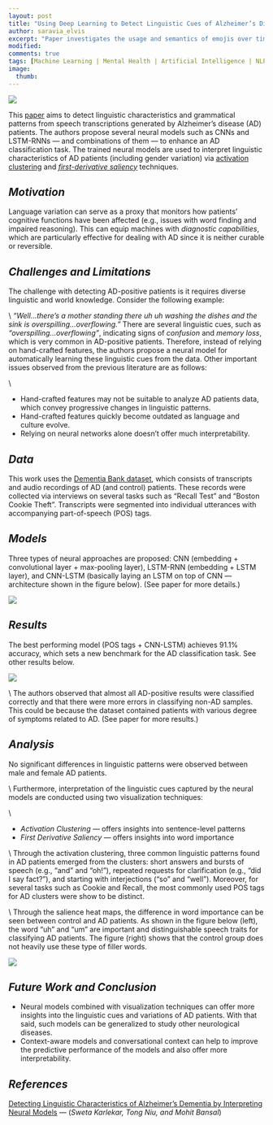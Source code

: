 ```yaml
---
layout: post
title: "Using Deep Learning to Detect Linguistic Cues of Alzheimer’s Disease Patients"
author: saravia_elvis
excerpt: "Paper investigates the usage and semantics of emojis over time to analyze seasonal variation of emoji usage and emoji prediction model based on the time information..."
modified:
comments: true
tags: [Machine Learning | Mental Health | Artificial Intelligence | NLP | Deep Learning]
image:
  thumb: 
---
```


![](https://miro.medium.com/max/752/1*y5ikfV57kc5FmwxbPVJoQw.png)

This [paper](https://arxiv.org/pdf/1804.06440.pdf) aims to detect linguistic characteristics and grammatical patterns from speech transcriptions generated by Alzheimer’s disease (AD) patients.
The authors propose several neural models such as CNNs and LSTM-RNNs — and combinations of them — to enhance an AD classification task. The trained neural models are used to interpret linguistic characteristics of AD patients (including gender variation) via [activation clustering](https://arxiv.org/abs/1311.2524) and [*first-derivative saliency*](https://arxiv.org/abs/1312.6034) techniques.

## ***Motivation***

Language variation can serve as a proxy that monitors how patients’ cognitive functions have been affected (e.g., issues with word finding and impaired reasoning). This can equip machines with *diagnostic capabilities*, which are particularly effective for dealing with AD since it is neither curable or reversible.

## ***Challenges and Limitations***

The challenge with detecting AD-positive patients is it requires diverse linguistic and world knowledge. Consider the following example:

\\
*“Well…there’s a mother standing there uh uh washing the dishes and the sink is overspilling…overflowing.”* There are several linguistic cues, such as *“overspilling…overflowing”*, indicating signs of *confusion* and *memory loss*, which is very common in AD-positive patients. Therefore, instead of relying on hand-crafted features, the authors propose a neural model for automatically learning these linguistic cues from the data. Other important issues observed from the previous literature are as follows:

\\
- Hand-crafted features may not be suitable to analyze AD patients data, which convey progressive changes in linguistic patterns.
- Hand-crafted features quickly become outdated as language and culture evolve.
- Relying on neural networks alone doesn’t offer much interpretability.

## ***Data***

This work uses the [Dementia Bank dataset](https://talkbank.org/DementiaBank/), which consists of transcripts and audio recordings of AD (and control) patients. These records were collected via interviews on several tasks such as “Recall Test” and “Boston Cookie Theft”. Transcripts were segmented into individual utterances with accompanying part-of-speech (POS) tags.

## ***Models***

Three types of neural approaches are proposed: CNN (embedding + convolutional layer + max-pooling layer), LSTM-RNN (embedding + LSTM layer), and CNN-LSTM (basically laying an LSTM on top of CNN — architecture shown in the figure below). (See paper for more details.)

![](https://miro.medium.com/max/689/0*cLIA6a8E5gw3bHc-.png)

## ***Results***

The best performing model (POS tags + CNN-LSTM) achieves 91.1% accuracy, which sets a new benchmark for the AD classification task. See other results below.

![](https://miro.medium.com/max/659/0*4P-JEGEjY55fjpze.png)

\\
The authors observed that almost all AD-positive results were classified correctly and that there were more errors in classifying non-AD samples. This could be because the dataset contained patients with various degree of symptoms related to AD. (See paper for more results.)

## ***Analysis***

No significant differences in linguistic patterns were observed between male and female AD patients.

\\
Furthermore, interpretation of the linguistic cues captured by the neural models are conducted using two visualization techniques:

\\
- *Activation Clustering* — offers insights into sentence-level patterns
- *First Derivative Saliency* — offers insights into word importance

\\
Through the activation clustering, three common linguistic patterns found in AD patients emerged from the clusters: short answers and bursts of speech (e.g., “and” and “oh!”), repeated requests for clarification (e.g., “did I say fact?”), and starting with interjections (“so” and “well”). Moreover, for several tasks such as Cookie and Recall, the most commonly used POS tags for AD clusters were show to be distinct.

\\
Through the salience heat maps, the difference in word importance can be seen between control and AD patients. As shown in the figure below (left), the word “uh” and “um” are important and distinguishable speech traits for classifying AD patients. The figure (right) shows that the control group does not heavily use these type of filler words.

![](https://miro.medium.com/max/800/0*vYlzflv4yGYFPZy3.png)

## ***Future Work and Conclusion***

- Neural models combined with visualization techniques can offer more insights into the linguistic cues and variations of AD patients. With that said, such models can be generalized to study other neurological diseases.
- Context-aware models and conversational context can help to improve the predictive performance of the models and also offer more interpretability.

## ***References***
[Detecting Linguistic Characteristics of Alzheimer’s Dementia by Interpreting Neural Models](https://arxiv.org/pdf/1804.06440.pdf) — (*Sweta Karlekar, Tong Niu, and Mohit Bansal*)

